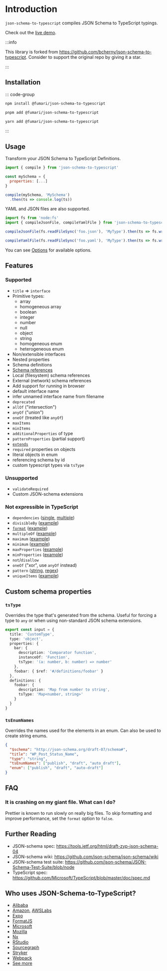 # Introduction

`json-schema-to-typescript` compiles JSON Schema to TypeScript typings.

Check out the [live demo](https://borischerny.com/json-schema-to-typescript-browser/).

:::info

This library is forked from https://github.com/bcherny/json-schema-to-typescript.
Consider to support the original repo by giving it a star.

:::

## Installation

::: code-group

```sh [npm]
npm install @fumari/json-schema-to-typescript
```

```sh [pnpm]
pnpm add @fumari/json-schema-to-typescript
```

```sh [yarn]
yarn add @fumari/json-schema-to-typescript
```

:::

## Usage

Transform your JSON Schema to TypeScript Definitions.

```js
import { compile } from 'json-schema-to-typescript'

const mySchema = {
  properties: [...]
}

compile(mySchema, 'MySchema')
  .then(ts => console.log(ts))
```

YAML and JSON files are also supported.

```js
import fs from 'node:fs'
import { compileJsonFile, compileYamlFile } from 'json-schema-to-typescript'

compileJsonFile(fs.readFileSync('foo.json'), 'MyType').then(ts => fs.writeFileSync('foo.d.ts', ts))

compileYamlFile(fs.readFileSync('foo.yaml'), 'MyType').then(ts => fs.writeFileSync('foo.d.ts', ts))
```

You can see [Options](/options) for available options.

## Features

### Supported

- `title` => `interface`
- Primitive types:
  - array
  - homogeneous array
  - boolean
  - integer
  - number
  - null
  - object
  - string
  - homogeneous enum
  - heterogeneous enum
- Non/extensible interfaces
- Nested properties
- Schema definitions
- [Schema references](http://json-schema.org/latest/json-schema-core.html#rfc.section.7.2.2)
- Local (filesystem) schema references
- External (network) schema references
- Add support for running in browser
- default interface name
- infer unnamed interface name from filename
- `deprecated`
- `allOf` ("intersection")
- `anyOf` ("union")
- `oneOf` (treated like `anyOf`)
- `maxItems`
- `minItems`
- `additionalProperties` of type
- `patternProperties` (partial support)
- [`extends`](https://github.com/json-schema/json-schema/wiki/Extends/014e3cd8692250baad70c361dd81f6119ad0f696)
- `required` properties on objects
- literal objects in enum
- referencing schema by id
- custom typescript types via `tsType`

### Unsupported

- `validateRequired`
- Custom JSON-schema extensions

### Not expressible in TypeScript

- `dependencies` ([single](https://github.com/tdegrunt/jsonschema/blob/67c0e27ce9542efde0bf43dc1b2a95dd87df43c3/examples/all.js#L261), [multiple](https://github.com/tdegrunt/jsonschema/blob/67c0e27ce9542efde0bf43dc1b2a95dd87df43c3/examples/all.js#L282))
- `divisibleBy` ([example](https://github.com/tdegrunt/jsonschema/blob/67c0e27ce9542efde0bf43dc1b2a95dd87df43c3/examples/all.js#L185))
- [`format`](https://github.com/json-schema/json-schema/wiki/Format) ([example](https://github.com/tdegrunt/jsonschema/blob/67c0e27ce9542efde0bf43dc1b2a95dd87df43c3/examples/all.js#L209))
- `multipleOf` ([example](https://github.com/tdegrunt/jsonschema/blob/67c0e27ce9542efde0bf43dc1b2a95dd87df43c3/examples/all.js#L186))
- `maximum` ([example](https://github.com/tdegrunt/jsonschema/blob/67c0e27ce9542efde0bf43dc1b2a95dd87df43c3/examples/all.js#L183))
- `minimum` ([example](https://github.com/tdegrunt/jsonschema/blob/67c0e27ce9542efde0bf43dc1b2a95dd87df43c3/examples/all.js#L182))
- `maxProperties` ([example](https://github.com/tdegrunt/jsonschema/blob/67c0e27ce9542efde0bf43dc1b2a95dd87df43c3/examples/all.js#L113))
- `minProperties` ([example](https://github.com/tdegrunt/jsonschema/blob/67c0e27ce9542efde0bf43dc1b2a95dd87df43c3/examples/all.js#L112))
- `not`/`disallow`
- `oneOf` ("xor", use `anyOf` instead)
- `pattern` ([string](https://github.com/tdegrunt/jsonschema/blob/67c0e27ce9542efde0bf43dc1b2a95dd87df43c3/examples/all.js#L203), [regex](https://github.com/tdegrunt/jsonschema/blob/67c0e27ce9542efde0bf43dc1b2a95dd87df43c3/examples/all.js#L207))
- `uniqueItems` ([example](https://github.com/tdegrunt/jsonschema/blob/67c0e27ce9542efde0bf43dc1b2a95dd87df43c3/examples/all.js#L172))

## Custom schema properties

### `tsType`

Overrides the type that's generated from the schema. Useful for forcing a type to `any` or when using non-standard JSON schema extensions.

```ts
export const input = {
  title: 'CustomType',
  type: 'object',
  properties: {
    bar: {
      description: 'Comparator function',
      instanceOf: 'Function',
      tsType: '(a: number, b: number) => number'
    },
    foobar: { $ref: '#/definitions/foobar' }
  },
  definitions: {
    foobar: {
      description: 'Map from number to string',
      tsType: 'Map<number, string>'
    }
  }
}
```

### `tsEnumNames`

Overrides the names used for the elements in an enum. Can also be used to create string enums.

```json
{
  "$schema": "http://json-schema.org/draft-07/schema#",
  "title": "WP_Post_Status_Name",
  "type": "string",
  "tsEnumNames": ["publish", "draft", "auto_draft"],
  "enum": ["publish", "draft", "auto-draft"]
}
```

## FAQ

### It is crashing on my giant file. What can I do?

Prettier is known to run slowly on really big files. To skip formatting and improve performance, set the `format` option to `false`.

## Further Reading

- JSON-schema spec: https://tools.ietf.org/html/draft-zyp-json-schema-04
- JSON-schema wiki: https://github.com/json-schema/json-schema/wiki
- JSON-schema test suite: https://github.com/json-schema/JSON-Schema-Test-Suite/blob/node
- TypeScript spec: https://github.com/Microsoft/TypeScript/blob/master/doc/spec.md

## Who uses JSON-Schema-to-TypeScript?

- [Alibaba](https://github.com/alibaba/lowcode-engine)
- [Amazon](https://github.com/aws/aws-toolkit-vscode), [AWSLabs](https://github.com/awslabs/cdk8s)
- [Expo](https://github.com/expo/expo)
- [FormatJS](https://github.com/formatjs/formatjs)
- [Microsoft](https://github.com/microsoft/mixed-reality-extension-sdk)
- [Mozilla](https://github.com/mdn/browser-compat-data)
- [Nx](https://github.com/nrwl/nx)
- [RStudio](https://github.com/rstudio/rstudio)
- [Sourcegraph](https://github.com/sourcegraph/sourcegraph)
- [Stryker](https://github.com/stryker-mutator/stryker)
- [Webpack](https://github.com/webpack/webpack)
- [See more](https://github.com/bcherny/json-schema-to-typescript/network/dependents?package_id=UGFja2FnZS0xNjUxOTM5Mg%3D%3D)
